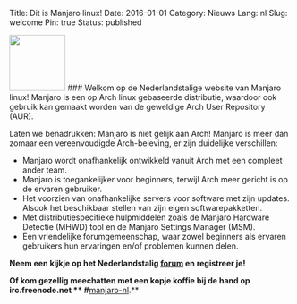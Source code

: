 Title: Dit is Manjaro linux!
Date: 2016-01-01
Category: Nieuws
Lang: nl
Slug: welcome
Pin: true
Status: published

<img src="{filename}/images/Tux_manjaro.png" width="100">
### Welkom op de Nederlandstalige website van Manjaro linux!
Manjaro is een op Arch linux gebaseerde distributie, waardoor ook gebruik kan gemaakt
worden van de geweldige Arch User Repository (AUR).

Laten we benadrukken: Manjaro is niet gelijk aan Arch!
Manjaro is meer dan zomaar een vereenvoudigde Arch-beleving, er zijn duidelijke
verschillen:

<!-- PELICAN_END_SUMMARY -->

- Manjaro wordt onafhankelijk ontwikkeld vanuit Arch met een compleet ander
team.
- Manjaro is toegankelijker voor beginners, terwijl Arch meer gericht is op de
ervaren gebruiker.
- Het voorzien van onafhankelijke servers voor software met zijn
updates. Alsook het beschikbaar stellen van zijn eigen softwarepakketten.
- Met distributiespecifieke hulpmiddelen zoals de Manjaro Hardware Detectie
(MHWD) tool en de Manjaro Settings Manager (MSM).  
- Een vriendelijke forumgemeenschap, waar zowel beginners als ervaren gebruikers
hun ervaringen en/of problemen kunnen delen.

**Neem een kijkje op het Nederlandstalig
[forum](http://www.manjaro-nl.org/smfnl/index.php) en registreer je!**

**Of kom gezellig meechatten met een kopje koffie bij de hand op irc.freenode.net
** #**[manjaro-nl]({filename}/pages/irc.md).**
